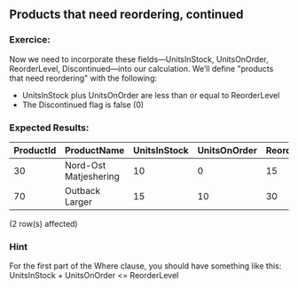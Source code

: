 ## Products that need reordering, continued

### Exercice:

Now we need to incorporate these fields—UnitsInStock, UnitsOnOrder, ReorderLevel, Discontinued—into our calculation. We’ll define "products that need reordering" with the following:
- UnitsInStock plus UnitsOnOrder are less than or equal to ReorderLevel
- The Discontinued flag is false (0)

### Expected Results:

| ProductId | ProductName       | UnitsInStock | UnitsOnOrder | ReorderLevel | Discontinued |
|-----------|-------------------|--------------|--------------|--------------|--------------|
| 30        | Nord-Ost Matjeshering | 10           | 0            | 15           | 0            |
| 70        | Outback Larger    | 15           | 10           | 30           | 0            |



(2 row(s) affected)

### Hint

For the first part of the Where clause, you should have something like this:
UnitsInStock + UnitsOnOrder <= ReorderLevel